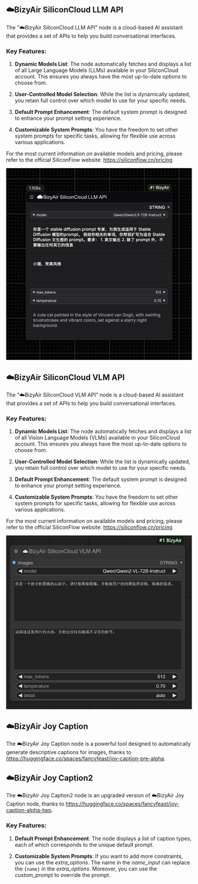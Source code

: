 ## ☁️BizyAir SiliconCloud LLM API

The "☁️BizyAir SiliconCloud LLM API" node is a cloud-based AI assistant that provides a set of APIs to help you build conversational interfaces.

### Key Features:

1. **Dynamic Models List**: The node automatically fetches and displays a list of all Large Language Models (LLMs) available in your SiliconCloud account. This ensures you always have the most up-to-date options to choose from.

2. **User-Controlled Model Selection**: While the list is dynamically updated, you retain full control over which model to use for your specific needs.

3. **Default Prompt Enhancement**: The default system prompt is designed to enhance your prompt setting experience.

4. **Customizable System Prompts**: You have the freedom to set other system prompts for specific tasks, allowing for flexible use across various applications.

For the most current information on available models and pricing, please refer to the official SiliconFlow website: https://siliconflow.cn/pricing

![](./imgs/siliconcloud-llm-api.png)

## ☁️BizyAir SiliconCloud VLM API

The "☁️BizyAir SiliconCloud VLM API" node is a cloud-based AI assistant that provides a set of APIs to help you build conversational interfaces.

### Key Features:

1. **Dynamic Models List**: The node automatically fetches and displays a list of all Vision Language Models (VLMs) available in your SiliconCloud account. This ensures you always have the most up-to-date options to choose from.

2. **User-Controlled Model Selection**: While the list is dynamically updated, you retain full control over which model to use for your specific needs.

3. **Default Prompt Enhancement**: The default system prompt is designed to enhance your prompt setting experience.

4. **Customizable System Prompts**: You have the freedom to set other system prompts for specific tasks, allowing for flexible use across various applications.

For the most current information on available models and pricing, please refer to the official SiliconFlow website: https://siliconflow.cn/pricing

![](./imgs/siliconcloud-vlm-api.jpeg)

## ☁️BizyAir Joy Caption

The ☁️BizyAir Joy Caption node is a powerful tool designed to automatically generate descriptive captions for images, thanks to https://huggingface.co/spaces/fancyfeast/joy-caption-pre-alpha.

## ☁️BizyAir Joy Caption2

The ☁️BizyAir Joy Caption2 node is an upgraded version of ☁️BizyAir Joy Caption node, thanks to https://huggingface.co/spaces/fancyfeast/joy-caption-alpha-two.

### Key Features:

1. **Default Prompt Enhancement**: The node displays a list of caption types, each of which corresponds to the unique default prompt.

2. **Customizable System Prompts**: If you want to add more constraints, you can use the *extra_options*. The name in the *name_input* can replace the `{name}` in the *extra_options*. Moreover, you can use the *custom_prompt* to override the prompt. 